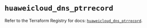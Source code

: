# `huaweicloud_dns_ptrrecord`

Refer to the Terraform Registry for docs: [`huaweicloud_dns_ptrrecord`](https://registry.terraform.io/providers/huaweicloud/huaweicloud/1.71.1/docs/resources/dns_ptrrecord).
